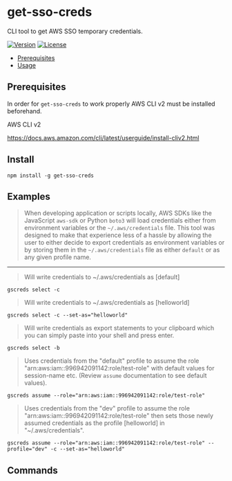 # get-sso-creds

CLI tool to get AWS SSO temporary credentials.

[![Version](https://img.shields.io/npm/v/get-sso-creds)](https://npmjs.org/package/get-sso-creds)
[![License](https://img.shields.io/npm/l/get-sso-creds)](https://github.com/JamesChung/get-sso-creds/blob/main/LICENSE)

- [Prerequisites](#Prerequisites)
- [Usage](#usage)

## Prerequisites

In order for `get-sso-creds` to work properly AWS CLI v2 must be installed beforehand.

AWS CLI v2

<https://docs.aws.amazon.com/cli/latest/userguide/install-cliv2.html>

## Install

```sh-session
npm install -g get-sso-creds
```

## Examples

> When developing application or scripts locally, AWS SDKs like the JavaScript `aws-sdk` or Python `boto3` will load credentials either from environment variables or the `~/.aws/credentials` file. This tool was designed to make that experience less of a hassle by allowing the user to either decide to export credentials as environment variables or by storing them in the `~/.aws/credentials` file as either `default` or as any given profile name.

---

> Will write credentials to ~/.aws/credentials as [default]

```sh-session
gscreds select -c
```

> Will write credentials to ~/.aws/credentials as [helloworld]

```sh-session
gscreds select -c --set-as="helloworld"
```

> Will write credentials as export statements to your clipboard which you can simply paste into your shell and press enter.

```sh-session
gscreds select -b
```

> Uses credentials from the "default" profile to assume the role "arn:aws:iam::996942091142:role/test-role" with default values for session-name etc. (Review `assume` documentation to see default values).

```sh-session
gscreds assume --role="arn:aws:iam::996942091142:role/test-role"
```

> Uses credentials from the "dev" profile to assume the role "arn:aws:iam::996942091142:role/test-role" then sets those newly assumed credentials as the profile [helloworld] in "~/.aws/credentials".

```sh-session
gscreds assume --role="arn:aws:iam::996942091142:role/test-role" --profile="dev" -c --set-as="helloworld"
```

## Commands

  <!-- commands -->

<!-- commandsstop -->
